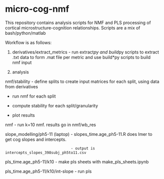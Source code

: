 # micro-cog-nmf
This repository contains analysis scripts for NMF and PLS processing of cortical microstructure-cognition relationships.
Scripts are a mix of bash/python/matlab

Workflow is as follows:

1) derivatives/extract_metrics - run extract*py and build*py scripts to extract .txt data to form .mat file per metric
                 and use build*py scripts to build nmf input


2) analysis

  nmf/stability - define splits to create input matrices for each split, using data from derivatives

  - run nmf for each split

  - compute stability for each split/granularity

  - plot results

  nmf - run k=10 nmf. results go in nmf/wb_res

  slope_modelling/ph5-11 (laptop) - slopes_time.age_ph5-11.R does lmer to get cog slopes and intercepts.

                                  - output is intercepts_slopes_398subj_ph5to11.csv

  pls_time.age_ph5-11/k10 - make pls sheets with make_pls_sheets.ipynb

  pls_time.age_ph5-11/k10/int-slope - run pls
